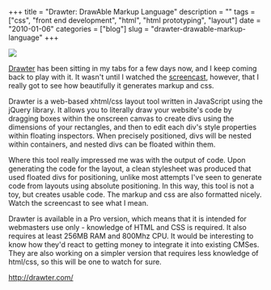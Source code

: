 +++
title = "Drawter: DrawAble Markup Language"
description = ""
tags = ["css", "front end development", "html", "html prototyping", "layout"]
date = "2010-01-06"
categories = ["blog"]
slug = "drawter-drawable-markup-language"
+++



  <div class="notebook-screenshot"><a href="http://drawter.com/"><img src="//media.konigi.com/bluga/wt4b44d7a9c3ee4_large.jpg"/></a></div><p><a href="http://drawter.com/">Drawter</a> has been sitting in my tabs for a few days now, and I keep coming back to play with it. It wasn't until I watched the <a href="http://drawter.com/screencast/">screencast</a>, however, that I really got to see how beautifully it generates markup and css.</p>

<p>Drawter is a web-based xhtml/css layout tool written in JavaScript using the jQuery library. It allows you to literally draw your website's code by dragging boxes within the onscreen canvas to create divs using the dimensions of your rectangles, and then to edit each div's style properties within floating inspectors. When precisely positioned, divs will be nested within containers, and nested divs can be floated within them.</p>

<p>Where this tool really impressed me was with the output of code. Upon generating the code for the layout, a clean stylesheet was produced that used floated divs for positioning, unlike most attempts I've seen to generate code from layouts using absolute positioning. In this way, this tool is not a toy, but creates usable code. The markup and css are also formatted nicely. Watch the screencast to see what I mean.</p>

<p>Drawter is available in a Pro version, which means that it is intended for webmasters use only - knowledge of HTML and CSS is required. It also requires at least 256MB RAM and 800Mhz CPU. It would be interesting to know how they'd react to getting money to integrate it into existing CMSes. They are also working on a simpler version that requires less knowledge of html/css, so this will be one to watch for sure.</p>

    
  <a href="http://drawter.com/">http://drawter.com/</a>
